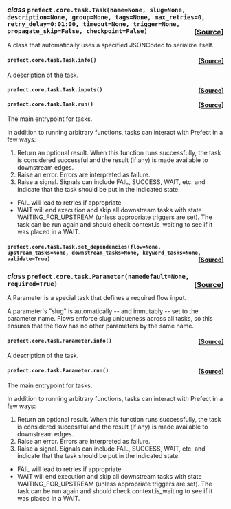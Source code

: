  ### _class_ **```prefect.core.task.Task```**```(name=None, slug=None, description=None, group=None, tags=None, max_retries=0, retry_delay=0:01:00, timeout=None, trigger=None, propagate_skip=False, checkpoint=False)```<span style="float:right;">[[Source]](https://github.com/PrefectHQ/prefect/tree/master/src/prefect/core/task.py#L54)</span>
A class that automatically uses a specified JSONCodec to serialize itself.

 ####  **```prefect.core.task.Task.info```**```()```<span style="float:right;">[[Source]](https://github.com/PrefectHQ/prefect/tree/master/src/prefect/core/task.py#L170)</span>
A description of the task.

 ####  **```prefect.core.task.Task.inputs```**```()```<span style="float:right;">[[Source]](https://github.com/PrefectHQ/prefect/tree/master/src/prefect/core/task.py#L95)</span>


 ####  **```prefect.core.task.Task.run```**```()```<span style="float:right;">[[Source]](https://github.com/PrefectHQ/prefect/tree/master/src/prefect/core/task.py#L98)</span>
The main entrypoint for tasks.

In addition to running arbitrary functions, tasks can interact with
Prefect in a few ways:
1. Return an optional result. When this function runs successfully,
the task is considered successful and the result (if any) is
made available to downstream edges.
2. Raise an error. Errors are interpreted as failure.
3. Raise a signal. Signals can include FAIL, SUCCESS, WAIT, etc.
and indicate that the task should be put in the indicated
state.
- FAIL will lead to retries if appropriate
- WAIT will end execution and skip all downstream tasks with
state WAITING_FOR_UPSTREAM (unless appropriate triggers
are set). The task can be run again and should check
context.is_waiting to see if it was placed in a WAIT.

 ####  **```prefect.core.task.Task.set_dependencies```**```(flow=None, upstream_tasks=None, downstream_tasks=None, keyword_tasks=None, validate=True)```<span style="float:right;">[[Source]](https://github.com/PrefectHQ/prefect/tree/master/src/prefect/core/task.py#L145)</span>



 ### _class_ **```prefect.core.task.Parameter```**```(namedefault=None, required=True)```<span style="float:right;">[[Source]](https://github.com/PrefectHQ/prefect/tree/master/src/prefect/core/task.py#L177)</span>
A Parameter is a special task that defines a required flow input.

A parameter's "slug" is automatically -- and immutably -- set to the parameter name.
Flows enforce slug uniqueness across all tasks, so this ensures that the flow has
no other parameters by the same name.

 ####  **```prefect.core.task.Parameter.info```**```()```<span style="float:right;">[[Source]](https://github.com/PrefectHQ/prefect/tree/master/src/prefect/core/task.py#L238)</span>
A description of the task.

 ####  **```prefect.core.task.Parameter.run```**```()```<span style="float:right;">[[Source]](https://github.com/PrefectHQ/prefect/tree/master/src/prefect/core/task.py#L230)</span>
The main entrypoint for tasks.

In addition to running arbitrary functions, tasks can interact with
Prefect in a few ways:
1. Return an optional result. When this function runs successfully,
the task is considered successful and the result (if any) is
made available to downstream edges.
2. Raise an error. Errors are interpreted as failure.
3. Raise a signal. Signals can include FAIL, SUCCESS, WAIT, etc.
and indicate that the task should be put in the indicated
state.
- FAIL will lead to retries if appropriate
- WAIT will end execution and skip all downstream tasks with
state WAITING_FOR_UPSTREAM (unless appropriate triggers
are set). The task can be run again and should check
context.is_waiting to see if it was placed in a WAIT.


